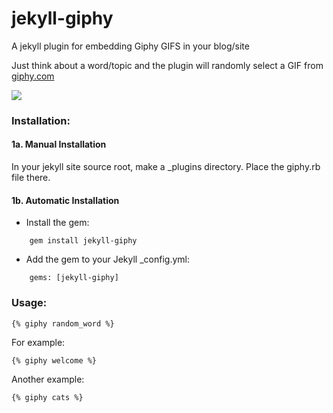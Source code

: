# jekyll-giphy

A jekyll plugin for embedding Giphy GIFS in your blog/site

Just think about a word/topic and the plugin will randomly select a GIF from  [giphy.com](http://giphy.com/)

![](http://i.giphy.com/KXY5lB8yOarLy.gif)

### Installation:

#### 1a. Manual Installation
In your jekyll site source root, make a _plugins directory. Place the giphy.rb file there.

#### 1b. Automatic Installation

* Install the gem:

```
    gem install jekyll-giphy
```

* Add the gem to your Jekyll _config.yml:
```
    gems: [jekyll-giphy]
```

### Usage:
```
{% giphy random_word %}
```

For example:
```
{% giphy welcome %}
```
Another example:
```
{% giphy cats %}
```
